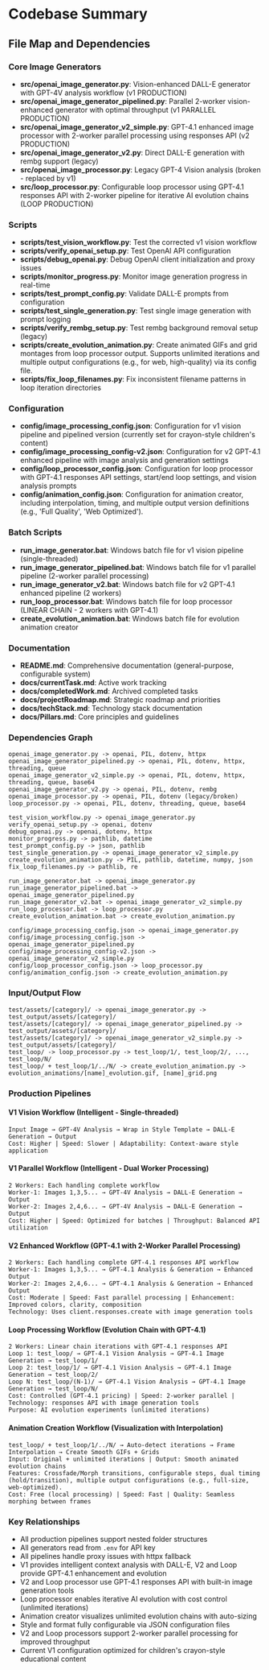 # Codebase Summary

## File Map and Dependencies

### Core Image Generators
- **src/openai_image_generator.py**: Vision-enhanced DALL-E generator with GPT-4V analysis workflow (v1 PRODUCTION)
- **src/openai_image_generator_pipelined.py**: Parallel 2-worker vision-enhanced generator with optimal throughput (v1 PARALLEL PRODUCTION)
- **src/openai_image_generator_v2_simple.py**: GPT-4.1 enhanced image processor with 2-worker parallel processing using responses API (v2 PRODUCTION)
- **src/openai_image_generator_v2.py**: Direct DALL-E generation with rembg support (legacy)
- **src/openai_image_processor.py**: Legacy GPT-4 Vision analysis (broken - replaced by v1)
- **src/loop_processor.py**: Configurable loop processor using GPT-4.1 responses API with 2-worker pipeline for iterative AI evolution chains (LOOP PRODUCTION)

### Scripts
- **scripts/test_vision_workflow.py**: Test the corrected v1 vision workflow
- **scripts/verify_openai_setup.py**: Test OpenAI API configuration
- **scripts/debug_openai.py**: Debug OpenAI client initialization and proxy issues
- **scripts/monitor_progress.py**: Monitor image generation progress in real-time
- **scripts/test_prompt_config.py**: Validate DALL-E prompts from configuration
- **scripts/test_single_generation.py**: Test single image generation with prompt logging
- **scripts/verify_rembg_setup.py**: Test rembg background removal setup (legacy)
- **scripts/create_evolution_animation.py**: Create animated GIFs and grid montages from loop processor output. Supports unlimited iterations and multiple output configurations (e.g., for web, high-quality) via its config file.
- **scripts/fix_loop_filenames.py**: Fix inconsistent filename patterns in loop iteration directories

### Configuration
- **config/image_processing_config.json**: Configuration for v1 vision pipeline and pipelined version (currently set for crayon-style children's content)
- **config/image_processing_config-v2.json**: Configuration for v2 GPT-4.1 enhanced pipeline with image analysis and generation settings
- **config/loop_processor_config.json**: Configuration for loop processor with GPT-4.1 responses API settings, start/end loop settings, and vision analysis prompts
- **config/animation_config.json**: Configuration for animation creator, including interpolation, timing, and multiple output version definitions (e.g., 'Full Quality', 'Web Optimized').

### Batch Scripts
- **run_image_generator.bat**: Windows batch file for v1 vision pipeline (single-threaded)
- **run_image_generator_pipelined.bat**: Windows batch file for v1 parallel pipeline (2-worker parallel processing)
- **run_image_generator_v2.bat**: Windows batch file for v2 GPT-4.1 enhanced pipeline (2 workers)
- **run_loop_processor.bat**: Windows batch file for loop processor (LINEAR CHAIN - 2 workers with GPT-4.1)
- **create_evolution_animation.bat**: Windows batch file for evolution animation creator

### Documentation
- **README.md**: Comprehensive documentation (general-purpose, configurable system)
- **docs/currentTask.md**: Active work tracking
- **docs/completedWork.md**: Archived completed tasks
- **docs/projectRoadmap.md**: Strategic roadmap and priorities
- **docs/techStack.md**: Technology stack documentation
- **docs/Pillars.md**: Core principles and guidelines

### Dependencies Graph

```
openai_image_generator.py -> openai, PIL, dotenv, httpx
openai_image_generator_pipelined.py -> openai, PIL, dotenv, httpx, threading, queue
openai_image_generator_v2_simple.py -> openai, PIL, dotenv, httpx, threading, queue, base64
openai_image_generator_v2.py -> openai, PIL, dotenv, rembg
openai_image_processor.py -> openai, PIL, dotenv (legacy/broken)
loop_processor.py -> openai, PIL, dotenv, threading, queue, base64

test_vision_workflow.py -> openai_image_generator.py
verify_openai_setup.py -> openai, dotenv
debug_openai.py -> openai, dotenv, httpx
monitor_progress.py -> pathlib, datetime
test_prompt_config.py -> json, pathlib
test_single_generation.py -> openai_image_generator_v2_simple.py
create_evolution_animation.py -> PIL, pathlib, datetime, numpy, json
fix_loop_filenames.py -> pathlib, re

run_image_generator.bat -> openai_image_generator.py
run_image_generator_pipelined.bat -> openai_image_generator_pipelined.py
run_image_generator_v2.bat -> openai_image_generator_v2_simple.py
run_loop_processor.bat -> loop_processor.py
create_evolution_animation.bat -> create_evolution_animation.py

config/image_processing_config.json -> openai_image_generator.py
config/image_processing_config.json -> openai_image_generator_pipelined.py
config/image_processing_config-v2.json -> openai_image_generator_v2_simple.py
config/loop_processor_config.json -> loop_processor.py
config/animation_config.json -> create_evolution_animation.py
```

### Input/Output Flow

```
test/assets/[category]/ -> openai_image_generator.py -> test_output/assets/[category]/
test/assets/[category]/ -> openai_image_generator_pipelined.py -> test_output/assets/[category]/
test/assets/[category]/ -> openai_image_generator_v2_simple.py -> test_output/assets/[category]/
test_loop/ -> loop_processor.py -> test_loop/1/, test_loop/2/, ..., test_loop/N/
test_loop/ + test_loop/1/../N/ -> create_evolution_animation.py -> evolution_animations/[name]_evolution.gif, [name]_grid.png
```

### Production Pipelines

#### V1 Vision Workflow (Intelligent - Single-threaded)
```
Input Image → GPT-4V Analysis → Wrap in Style Template → DALL-E Generation → Output
Cost: Higher | Speed: Slower | Adaptability: Context-aware style application
```

#### V1 Parallel Workflow (Intelligent - Dual Worker Processing)
```
2 Workers: Each handling complete workflow
Worker-1: Images 1,3,5... → GPT-4V Analysis → DALL-E Generation → Output
Worker-2: Images 2,4,6... → GPT-4V Analysis → DALL-E Generation → Output  
Cost: Higher | Speed: Optimized for batches | Throughput: Balanced API utilization
```

#### V2 Enhanced Workflow (GPT-4.1 with 2-Worker Parallel Processing)
```
2 Workers: Each handling complete GPT-4.1 responses API workflow
Worker-1: Images 1,3,5... → GPT-4.1 Analysis & Generation → Enhanced Output
Worker-2: Images 2,4,6... → GPT-4.1 Analysis & Generation → Enhanced Output
Cost: Moderate | Speed: Fast parallel processing | Enhancement: Improved colors, clarity, composition
Technology: Uses client.responses.create with image generation tools
```

#### Loop Processing Workflow (Evolution Chain with GPT-4.1)
```
2 Workers: Linear chain iterations with GPT-4.1 responses API
Loop 1: test_loop/ → GPT-4.1 Vision Analysis → GPT-4.1 Image Generation → test_loop/1/
Loop 2: test_loop/1/ → GPT-4.1 Vision Analysis → GPT-4.1 Image Generation → test_loop/2/
Loop N: test_loop/(N-1)/ → GPT-4.1 Vision Analysis → GPT-4.1 Image Generation → test_loop/N/
Cost: Controlled (GPT-4.1 pricing) | Speed: 2-worker parallel | Technology: responses API with image generation tools
Purpose: AI evolution experiments (unlimited iterations)
```

#### Animation Creation Workflow (Visualization with Interpolation)
```
test_loop/ + test_loop/1/../N/ → Auto-detect iterations → Frame Interpolation → Create Smooth GIFs + Grids
Input: Original + unlimited iterations | Output: Smooth animated evolution chains
Features: Crossfade/Morph transitions, configurable steps, dual timing (hold/transition), multiple output configurations (e.g., full-size, web-optimized).
Cost: Free (local processing) | Speed: Fast | Quality: Seamless morphing between frames
```

### Key Relationships
- All production pipelines support nested folder structures
- All generators read from `.env` for API key
- All pipelines handle proxy issues with httpx fallback
- V1 provides intelligent context analysis with DALL-E, V2 and Loop provide GPT-4.1 enhancement and evolution
- V2 and Loop processor use GPT-4.1 responses API with built-in image generation tools
- Loop processor enables iterative AI evolution with cost control (unlimited iterations)
- Animation creator visualizes unlimited evolution chains with auto-sizing
- Style and format fully configurable via JSON configuration files
- V2 and Loop processors support 2-worker parallel processing for improved throughput
- Current V1 configuration optimized for children's crayon-style educational content
